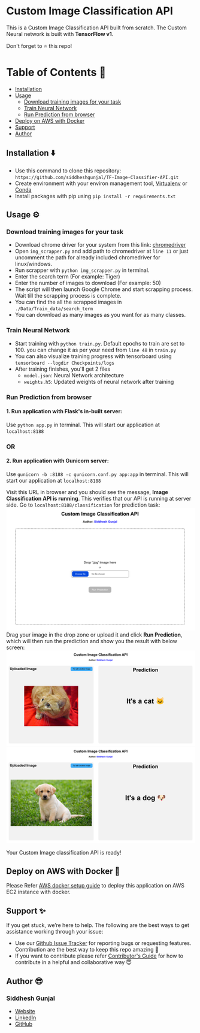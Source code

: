 # Custom Image Classification API
This is a Custom Image Classification API built from scratch. The Custom Neural network is built with **TensorFlow v1**.

Don't forget to :star: this repo!

# Table of Contents :notebook:
* [Installation](#installation-arrow_down)
* [Usage](#usage-gear)
	* [Download training images for your task](#download-training-images-for-your-task)
	* [Train Neural Network](#train-neural-network)
	* [Run Prediction from browser](#run-prediction-from-browser)
* [Deploy on AWS with Docker](#deploy-on-aws-with-docker-rocket) 
* [Support](#support-sparkles)
* [Author](#author-sunglasses)


## Installation :arrow_down:
* Use this command to clone this repository: `https://github.com/siddheshgunjal/TF-Image-Classifier-API.git`
* Create environment with your environ management tool, [Virtualenv][virtualenv] or [Conda][conda-env]
* Install packages with pip using `pip install -r requirements.txt`

## Usage :gear:
### Download training images for your task
* Download chrome driver for your system from this link: [chromedriver][chrome-driver]
* Open `img_scrapper.py` and add path to chromedriver at `line 11` or just uncomment the path for already included chromedriver for linux/windows.
* Run scrapper with `python img_scrapper.py` in terminal.
* Enter the search term (For example: Tiger)
* Enter the number of images to download (For example: 50)
* The script will then launch Google Chrome and start scrapping process. Wait till the scrapping process is complete.
* You can find the all the scrapped images in `./Data/Train_data/search_term`
* You can download as many images as you want for as many classes.

### Train Neural Network
* Start training with `python train.py`. Default epochs to train are set to 100. you can change it as per your need from `line 48` in `train.py`
* You can also visualize training progress with tensorboard using `tensorboard --logdir Checkpoints/logs`
* After training finishes, you'll get 2 files
	* `model.json`: Neural Network architecture
	* `weights.h5`: Updated weights of neural network after training

### Run Prediction from browser
#### 1. Run application with Flask's in-built server: 
Use `python app.py` in terminal. This will start our application at `localhost:8188`
### OR
#### 2. Run application with Gunicorn server:
Use `gunicorn -b :8188 -c gunicorn.conf.py app:app` in terminal. This will start our application at `localhost:8188`

Visit this URL in browser and you should see the message, **Image Classification API is running**. This verifies that our API is running at server side.
Go to `localhost:8188/classification` for prediction task:
![classification page](./screenshots/1.png?raw=true)
Drag your image in the drop zone or upload it and click **Run Prediction**, which will then run the prediction and show you the result with below screen:
![classification-result page](./screenshots/2.png?raw=true)
![classification-result page](./screenshots/3.png?raw=true)

Your Custom Image classification API is ready!

## Deploy on AWS with Docker :rocket:
Please Refer [AWS docker setup guide][gh-aws-docker] to deploy this application on AWS EC2 instance with docker.

##  Support :sparkles:
If you get stuck, we’re here to help. The following are the best ways to get assistance working through your issue:

* Use our [Github Issue Tracker][gh-issues] for reporting bugs or requesting features.
Contribution are the best way to keep this repo amazing :muscle:
* If you want to contribute please refer [Contributor's Guide][gh-contrib] for how to contribute in a helpful and collaborative way :innocent:

## Author :sunglasses:
### Siddhesh Gunjal
  * [Website][portfolio]
  * [LinkedIn][linkedin]
  * [GitHub][github]

<!-- Markdown link -->
[virtualenv]: https://docs.python.org/3/library/venv.html
[conda-env]: https://docs.conda.io/projects/conda/en/latest/user-guide/tasks/manage-environments.html#creating-an-environment-with-commands
[chrome-driver]: https://googlechromelabs.github.io/chrome-for-testing/
[gh-issues]: https://github.com/siddheshgunjal/TF-Image-Classifier-API/issues
[gh-aws-docker]: https://github.com/siddheshgunjal/TF-Image-Classifier-API/blob/main/AWS_docker_setup.md
[gh-contrib]: https://github.com/siddheshgunjal/TF-Image-Classifier-API/blob/main/CONTRIBUTING.md
[portfolio]: https://siddheshgunjal.github.io
[github]: https://github.com/siddheshgunjal
[linkedin]: https://linkedin.com/in/siddheshgunjal